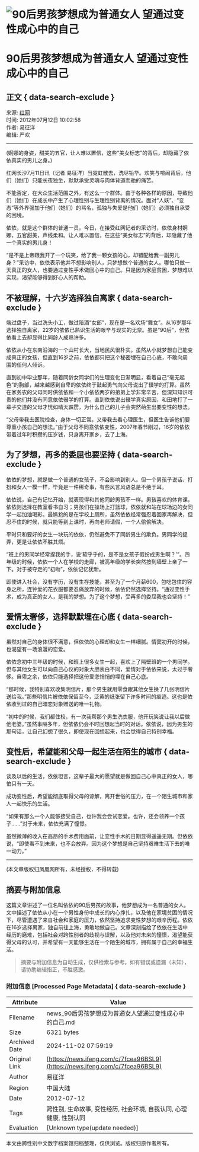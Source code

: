 # ![90后男孩梦想成为普通女人 望通过变性成心中的自己](https://x0.ifengimg.com/ucms/2019_38/AC5B8A2AE18AB61C7067AFFDBBCD12D16295DDA2_w121_h75.jpg)

# 90后男孩梦想成为普通女人 望通过变性成心中的自己

## 正文 { data-search-exclude }


来源: [红网](https://www.rednet.cn/)  
时间: 2012年07月12日 10:02:58  
作者: 易征洋  
编辑: 严欢  

---

(婀娜的身姿，甜美的五官，让人难以置信，这些“美女标志”的背后，却隐藏了依依真实的男儿之身。)

红网长沙7月11日讯（记者 易征洋）当霓虹散去，洗尽铅华。欢笑与喧闹背后，他们（她们）只能长夜独坐，默默承受灵魂与肉体背道而驰的痛苦。

不能否定，在大众生活范围之外，有这么一个群体。由于各种各样的原因，导致他们（她们）在成长中产生了心理性别与生理性别背离的情况。面对“人妖”、“变态”等外界强加于他们（她们）的骂名，孤独与失爱是他们（她们）必须独自承受的困境。

依依，就是这个群体的普通一员。今日，在接受红网记者的采访时，依依身材婀娜，五官甜美，声线柔和。让人难以置信，在这些“美女标志”的背后，却隐藏了他一个真实的男儿身！

“是不是上帝跟我开了一个玩笑，给了我一颗女孩的心，却错配给我一副男儿身？”采访中，依依表示他并不想影响别人，只梦想做个普通的女人。哪怕只做一天真正的女人，也要通过变性手术做回心中的自己。只是因为家庭贫困，梦想难以实现，渴望能够得到好心人的帮助。

## 不被理解，十六岁选择独自离家 { data-search-exclude }

端过盘子，当过洗头小工，做过陪酒“女郎”，现在是一名欢场“舞女”。从16岁那年选择独自离家，22岁的依依已熟识生活的艰辛与现实的无奈。虽是“90后”，但依依看上去却显得比同龄人成熟许多。

依依从小在东南沿海的一个山村长大，当地民风很朴实。虽然从小就梦想自己能变成真正的女孩，但直到16岁之前，依依都只把这个秘密埋在自己心底，不敢向周围的任何人倾诉。

直到初中毕业那年，随着同龄女同学们的生理变化日渐明显，看着自己“毫无起色”的胸部，越来越感到自卑的依依终于鼓起勇气向父母说出了辍学的打算。虽然在家务农的父母同时供依依和一个小依依两岁的弟弟上学非常辛苦，但深知知识可贵的他们并没有同意依依辍学的打算。直到依依说出辍学真实原因，和田地打了一辈子交道的父母才恍如晴天霹雳，为什么自己的儿子会突然萌生出要变性的想法。

“父母带我去医院检查，身体一切正常。又带我去看心理医生，但医生告诉他们要尊重小孩自己的想法。”由于父母不同意依依变性，2007年春节刚过，16岁的依依带着过年时积攒的压岁钱，只身离开家乡，去了上海。

## 为了梦想，再多的委屈也要坚持 { data-search-exclude }

依依的梦想，就是做一个普通的女孩子，不会影响到别人。但一个男孩子说话、打扮和女人一模一样，毕竟是一件稀奇事，有些风言风语总是不绝于耳。

依依说，自己有记忆开始，就表现得和其他同龄男孩不一样。男孩喜欢的体育课，依依则选择在教室看书自习；男孩们在操场上打篮球，依依就和站在球场边的女同学一起加油喝彩。最尴尬的是在学校上厕所，虽然依依经常强忍着回家再解决，但忍不住的时候，就只能等到上课时，再向老师请假，一个人偷偷解决。

平时只和要好的女生一块玩的依依，仍然避免不了同龄男生的欺负。男同学的捉弄，更是让依依不胜其烦。

“班上的男同学经常捏我的手，说‘软乎乎的，是不是女孩子假扮成男生啊？’”。四年级的时候，依依一个人在学校的走廊，被高年级的学长突然按到墙壁上亲了一下。对于被夺走的“初吻”，依依记忆犹新。

即使进入社会，没有学历，没有生存技能，甚至为了一个月薪600，包吃包住的容身之所，连钟爱的花衣服都要忍痛放弃的时候，依依仍然选择坚持。“通过变性手术，成为真正的女人，是我的梦想。为了这个梦想，受再多的委屈我也会坚持！”

## 爱情太奢侈，选择默默埋在心底 { data-search-exclude }

虽然对自己的身体很不满意，但依依的心理却和女生一样细腻。情窦初开的时候，也渴望有一场浪漫的恋爱。

依依念初中三年级的时候，和班上很多女生一起，喜欢上了隔壁班的一个男同学。但与其他女生可以向自己心仪的对象大胆表白不同，爱情对于依依来说，太过于奢侈。自卑之余，依依只能选择把这份爱恋悄悄的埋在自己心底。

“那时候，我特别喜欢收集明信片，那个男生就用零食跟其他女生换了几张明信片送给我。”那些明信片被依依保留至今，泛黄的纸张留下许多时间的痕迹。这也是依依收到过的自己暗恋对象赠送的唯一礼物。

“初中的时候，我们都住校，有一次我帮那个男生洗衣服，他开玩笑说让我以后做他老婆。”虽然事隔多年，但依依仍会不时回想起当时的对话。依依说，因为男生的那句话，让自己幻想了很久，即使现在回想起来，也会觉得自己特别幸福。

## 变性后，希望能和父母一起生活在陌生的城市 { data-search-exclude }

谈及以后的生活，依依坦言，这辈子最大的愿望就是做回自己心中真正的女人，哪怕只有一天。

成功变性后，希望能彻底取得父母的谅解，离开世俗的压力，在一个陌生城市和家人一起快乐的生活。

“如果有那么一个人能够接受自己，也许我会尝试恋爱。也许，还会领养一个孩子……”对于未来，依依充满了憧憬。

虽然微薄的收入在高昂的手术费用面前，让变性手术的日期显得遥遥无期。但依依说，“即使看不到未来，也不会放弃。因为这个梦想是自己坚持艰难生活下去的唯一动力。”

---

(本文章版权归凤凰网所有，未经授权，不得转载)
<!-- tcd_original_link https://news.ifeng.com/c/7fcea96BSL9 -->
## 摘要与附加信息

<!-- tcd_abstract -->
这篇文章讲述了一位名叫依依的90后男孩的故事，他梦想成为一名普通的女人。文中描述了依依从小在一个男性身份中成长的内心挣扎，以及他在家境贫困的情况下，尽管遭遇了来自社会和家庭的压力，依然坚持追求变性梦想的艰辛历程。依依在16岁选择离家，独自前往上海，勇敢地做自己。文章深刻描绘了依依在生活中经历的磨难，包括社会对跨性别者的歧视与误解，以及他对未来的憧憬，渴望能获得父母的认可，并希望有一天能够生活在一个陌生的城市，拥有属于自己的幸福生活。
<!-- tcd_abstract_end -->

> 摘要与附加信息为自动生成，仅供检索与参考。如有错误或遗漏（未知），请协助编辑指正，不胜感激。

### 附加信息 [Processed Page Metadata] { data-search-exclude }

| Attribute       | Value                                  |
|-----------------|----------------------------------------|
| Filename        | news_90后男孩梦想成为普通女人望通过变性成心中的自己.md                             |
| Size            | 6321 bytes                           |
| Archived Date   | 2024-11-02 07:59:19                             |
| Original Link   | [https://news.ifeng.com/c/7fcea96BSL9](https://news.ifeng.com/c/7fcea96BSL9)                       |
| Author          | 易征洋                               |
| Region          | 中国大陆                               |
| Date            | 2012-07-12                                 |
| Tags            | 跨性别, 生命故事, 变性经历, 社会环境, 自我认同, 心理健康, 性别认同                                 |
| Evaluation            | [Unknown type(update needed)]                                 |
<!-- tcd_table_end -->

本文由跨性别中文数字档案馆归档整理，仅供浏览。版权归原作者所有。
